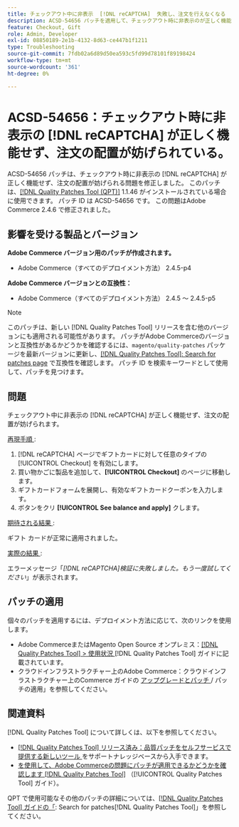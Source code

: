 ```yaml
---
title: チェックアウト中に非表示  [!DNL reCAPTCHA]  失敗し、注文を行えなくなる
description: ACSD-54656 パッチを適用して、チェックアウト時に非表示のが正しく機能せず  [!DNL reCAPTCHA]  注文の発注が妨げられるAdobe Commerceの問題を修正してください。
feature: Checkout, Gift
role: Admin, Developer
exl-id: 08850189-2e1b-4132-8d63-ce447b1f1211
type: Troubleshooting
source-git-commit: 7fdb02a6d89d50ea593c5fd99d78101f89198424
workflow-type: tm+mt
source-wordcount: '361'
ht-degree: 0%

---
```


# ACSD-54656：チェックアウト時に非表示の [!DNL reCAPTCHA] が正しく機能せず、注文の配置が妨げられている。

ACSD-54656 パッチは、チェックアウト時に非表示の [!DNL reCAPTCHA] が正しく機能せず、注文の配置が妨げられる問題を修正しました。 このパッチは、[[!DNL Quality Patches Tool (QPT)]](https://experienceleague.adobe.com/ja/docs/commerce-operations/tools/quality-patches-tool/quality-patches-tool-to-self-serve-quality-patches) 1.1.46 がインストールされている場合に使用できます。 パッチ ID は ACSD-54656 です。 この問題はAdobe Commerce 2.4.6 で修正されました。

## 影響を受ける製品とバージョン

**Adobe Commerce バージョン用のパッチが作成されます。**

* Adobe Commerce（すべてのデプロイメント方法） 2.4.5-p4

**Adobe Commerce バージョンとの互換性：**

* Adobe Commerce（すべてのデプロイメント方法） 2.4.5 ～ 2.4.5-p5

>[!NOTE]
>
>このパッチは、新しい [!DNL Quality Patches Tool] リリースを含む他のバージョンにも適用される可能性があります。 パッチがAdobe Commerceのバージョンと互換性があるかどうかを確認するには、`magento/quality-patches` パッケージを最新バージョンに更新し、[[!DNL Quality Patches Tool]: Search for patches page](https://experienceleague.adobe.com/tools/commerce-quality-patches/index.html?lang=ja) で互換性を確認します。 パッチ ID を検索キーワードとして使用して、パッチを見つけます。

## 問題

チェックアウト中に非表示の [!DNL reCAPTCHA] が正しく機能せず、注文の配置が妨げられます。

<u> 再現手順 </u>:

1. [!DNL reCAPTCHA] ページでギフトカードに対して任意のタイプの [!UICONTROL Checkout] を有効にします。
1. 買い物かごに製品を追加して、**[!UICONTROL Checkout]** のページに移動します。
1. ギフトカードフォームを展開し、有効なギフトカードクーポンを入力します。
1. ボタンをクリ **[!UICONTROL See balance and apply]** クします。

<u> 期待される結果 </u>:

ギフト カードが正常に適用されました。

<u> 実際の結果 </u>:

エラーメッセージ「*[!DNL reCAPTCHA]検証に失敗しました。もう一度試してください*」が表示されます。

## パッチの適用

個々のパッチを適用するには、デプロイメント方法に応じて、次のリンクを使用します。

* Adobe CommerceまたはMagento Open Source オンプレミス：[[!DNL Quality Patches Tool] > 使用状況 ](/help/tools/quality-patches-tool/usage.md) [!DNL Quality Patches Tool] ガイドに記載されています。
* クラウドインフラストラクチャー上のAdobe Commerce：クラウドインフラストラクチャー上のCommerce ガイドの [ アップグレードとパッチ ](https://experienceleague.adobe.com/docs/commerce-cloud-service/user-guide/develop/upgrade/apply-patches.html?lang=ja)/ パッチの適用」を参照してください。

## 関連資料

[!DNL Quality Patches Tool] について詳しくは、以下を参照してください。

* [[!DNL Quality Patches Tool]  リリース済み：品質パッチをセルフサービスで提供する新しいツール ](https://experienceleague.adobe.com/ja/docs/commerce-operations/tools/quality-patches-tool/quality-patches-tool-to-self-serve-quality-patches) をサポートナレッジベースから入手できます。
* [ を使用して、Adobe Commerceの問題にパッチが適用できるかどうかを確認します  [!DNL Quality Patches Tool]](/help/tools/quality-patches-tool/patches-available-in-qpt/check-patch-for-magento-issue-with-magento-quality-patches.md) （[!UICONTROL Quality Patches Tool] ガイド）。


QPT で使用可能なその他のパッチの詳細については、[[!DNL Quality Patches Tool] ガイドの「](https://experienceleague.adobe.com/tools/commerce-quality-patches/index.html?lang=ja): Search for patches[!DNL Quality Patches Tool]」を参照してください。
